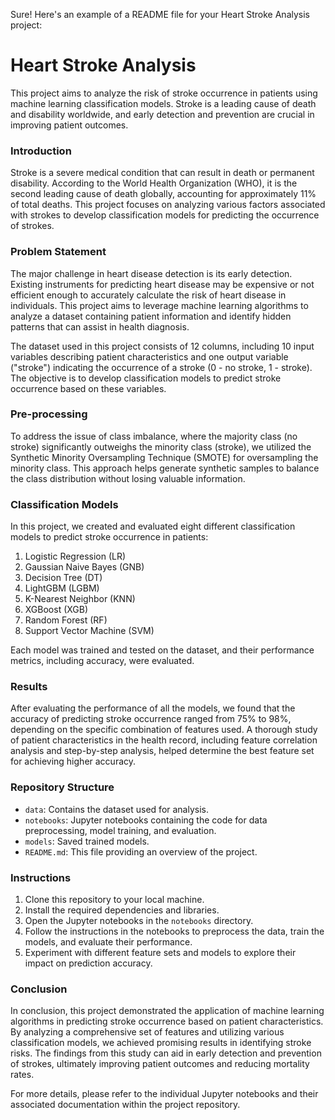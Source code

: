 Sure! Here's an example of a README file for your Heart Stroke Analysis project:

# Heart Stroke Analysis

This project aims to analyze the risk of stroke occurrence in patients using machine learning classification models. Stroke is a leading cause of death and disability worldwide, and early detection and prevention are crucial in improving patient outcomes.

### Introduction

Stroke is a severe medical condition that can result in death or permanent disability. According to the World Health Organization (WHO), it is the second leading cause of death globally, accounting for approximately 11% of total deaths. This project focuses on analyzing various factors associated with strokes to develop classification models for predicting the occurrence of strokes.

### Problem Statement

The major challenge in heart disease detection is its early detection. Existing instruments for predicting heart disease may be expensive or not efficient enough to accurately calculate the risk of heart disease in individuals. This project aims to leverage machine learning algorithms to analyze a dataset containing patient information and identify hidden patterns that can assist in health diagnosis.

The dataset used in this project consists of 12 columns, including 10 input variables describing patient characteristics and one output variable ("stroke") indicating the occurrence of a stroke (0 - no stroke, 1 - stroke). The objective is to develop classification models to predict stroke occurrence based on these variables.

### Pre-processing

To address the issue of class imbalance, where the majority class (no stroke) significantly outweighs the minority class (stroke), we utilized the Synthetic Minority Oversampling Technique (SMOTE) for oversampling the minority class. This approach helps generate synthetic samples to balance the class distribution without losing valuable information.

### Classification Models

In this project, we created and evaluated eight different classification models to predict stroke occurrence in patients:

1. Logistic Regression (LR)
2. Gaussian Naive Bayes (GNB)
3. Decision Tree (DT)
4. LightGBM (LGBM)
5. K-Nearest Neighbor (KNN)
6. XGBoost (XGB)
7. Random Forest (RF)
8. Support Vector Machine (SVM)

Each model was trained and tested on the dataset, and their performance metrics, including accuracy, were evaluated.

### Results

After evaluating the performance of all the models, we found that the accuracy of predicting stroke occurrence ranged from 75% to 98%, depending on the specific combination of features used. A thorough study of patient characteristics in the health record, including feature correlation analysis and step-by-step analysis, helped determine the best feature set for achieving higher accuracy.

### Repository Structure

- `data`: Contains the dataset used for analysis.
- `notebooks`: Jupyter notebooks containing the code for data preprocessing, model training, and evaluation.
- `models`: Saved trained models.
- `README.md`: This file providing an overview of the project.

### Instructions

1. Clone this repository to your local machine.
2. Install the required dependencies and libraries.
3. Open the Jupyter notebooks in the `notebooks` directory.
4. Follow the instructions in the notebooks to preprocess the data, train the models, and evaluate their performance.
5. Experiment with different feature sets and models to explore their impact on prediction accuracy.

### Conclusion

In conclusion, this project demonstrated the application of machine learning algorithms in predicting stroke occurrence based on patient characteristics. By analyzing a comprehensive set of features and utilizing various classification models, we achieved promising results in identifying stroke risks. The findings from this study can aid in early detection and prevention of strokes, ultimately improving patient outcomes and reducing mortality rates.

For more details, please refer to the individual Jupyter notebooks and their associated documentation within the project repository.